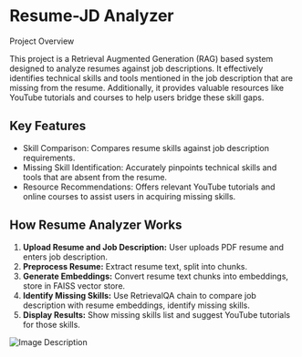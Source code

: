 # Resume-JD Analyzer
Project Overview

This project is a Retrieval Augmented Generation (RAG) based system designed to analyze resumes against job descriptions. It effectively identifies technical skills and tools mentioned in the job description that are missing from the resume. Additionally, it provides valuable resources like YouTube tutorials and courses to help users bridge these skill gaps.

## Key Features

- Skill Comparison: Compares resume skills against job description requirements.
- Missing Skill Identification: Accurately pinpoints technical skills and tools that are absent from the resume.
- Resource Recommendations: Offers relevant YouTube tutorials and online courses to assist users in acquiring missing skills.


## **How Resume Analyzer Works**

1. **Upload Resume and Job Description:** User uploads PDF resume and enters job description.
2. **Preprocess Resume:** Extract resume text, split into chunks.
3. **Generate Embeddings:** Convert resume text chunks into embeddings, store in FAISS vector store.
4. **Identify Missing Skills:** Use RetrievalQA chain to compare job description with resume embeddings, identify missing skills.
5. **Display Results:** Show missing skills list and suggest YouTube tutorials for those skills.

![Image Description](https://github.com/Shajar87/Resume-Analyzer-/blob/main/Resume-JD-Flow.png)
